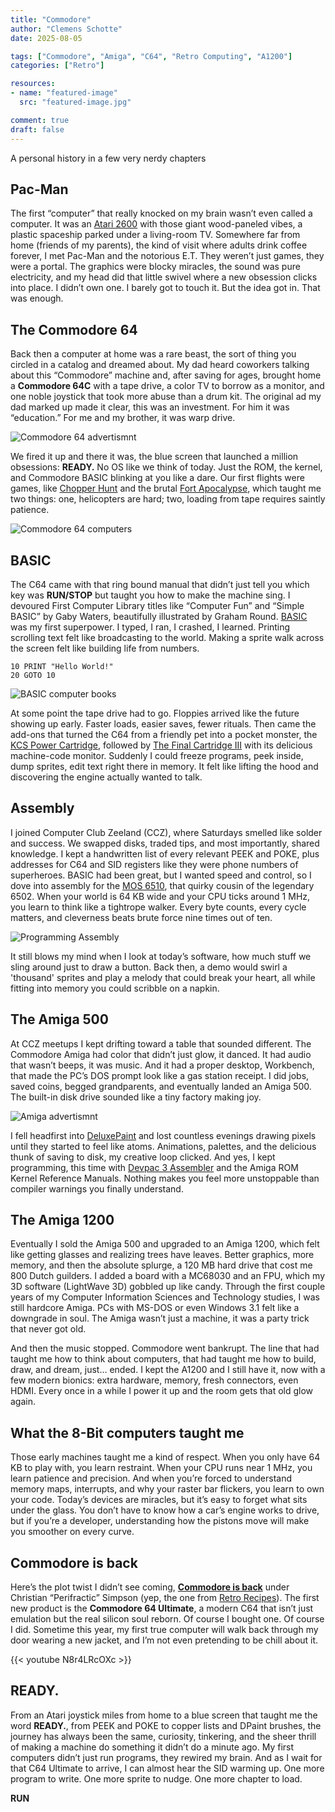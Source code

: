 ```yaml
---
title: "Commodore"
author: "Clemens Schotte"
date: 2025-08-05

tags: ["Commodore", "Amiga", "C64", "Retro Computing", "A1200"]
categories: ["Retro"]

resources:
- name: "featured-image"
  src: "featured-image.jpg"

comment: true
draft: false
---
```


A personal history in a few very nerdy chapters

## Pac-Man

The first “computer” that really knocked on my brain wasn’t even called a computer. It was an [Atari 2600](https://en.wikipedia.org/wiki/Atari_2600) with those giant wood-paneled vibes, a plastic spaceship parked under a living-room TV. Somewhere far from home (friends of my parents), the kind of visit where adults drink coffee forever, I met Pac-Man and the notorious E.T. They weren’t just games, they were a portal. The graphics were blocky miracles, the sound was pure electricity, and my head did that little swivel where a new obsession clicks into place. I didn’t own one. I barely got to touch it. But the idea got in. That was enough.

## The Commodore 64

Back then a computer at home was a rare beast, the sort of thing you circled in a catalog and dreamed about. My dad heard coworkers talking about this “Commodore” machine and, after saving for ages, brought home a **Commodore 64C** with a tape drive, a color TV to borrow as a monitor, and one noble joystick that took more abuse than a drum kit. The original ad my dad marked up made it clear, this was an investment. For him it was “education.” For me and my brother, it was warp drive.

![Commodore 64 advertismnt](ad.jpg)

We fired it up and there it was, the blue screen that launched a million obsessions: **READY.** No OS like we think of today. Just the ROM, the kernel, and Commodore BASIC blinking at you like a dare. Our first flights were games, like [Chopper Hunt](https://www.lemon64.com/game/chopper-hunt) and the brutal [Fort Apocalypse](https://www.lemon64.com/game/fort-apocalypse), which taught me two things: one, helicopters are hard; two, loading from tape requires saintly patience.

![Commodore 64 computers](computers.jpg)

## BASIC

The C64 came with that ring bound manual that didn’t just tell you which key was **RUN/STOP** but taught you how to make the machine sing. I devoured First Computer Library titles like “Computer Fun” and “Simple BASIC” by Gaby Waters, beautifully illustrated by Graham Round. [BASIC](https://en.wikipedia.org/wiki/Commodore_BASIC) was my first superpower. I typed, I ran, I crashed, I learned. Printing scrolling text felt like broadcasting to the world. Making a sprite walk across the screen felt like building life from numbers.

```Basic
10 PRINT "Hello World!"
20 GOTO 10
```

![BASIC computer books](books.jpg)

At some point the tape drive had to go. Floppies arrived like the future showing up early. Faster loads, easier saves, fewer rituals. Then came the add-ons that turned the C64 from a friendly pet into a pocket monster, the [KCS Power Cartridge](https://retro.ramonddevrede.nl/kcs-power-cartridge/), followed by [The Final Cartridge III](https://en.wikipedia.org/wiki/The_Final_Cartridge_III) with its delicious machine-code monitor. Suddenly I could freeze programs, peek inside, dump sprites, edit text right there in memory. It felt like lifting the hood and discovering the engine actually wanted to talk.

## Assembly

I joined Computer Club Zeeland (CCZ), where Saturdays smelled like solder and success. We swapped disks, traded tips, and most importantly, shared knowledge. I kept a handwritten list of every relevant PEEK and POKE, plus addresses for C64 and SID registers like they were phone numbers of superheroes. BASIC had been great, but I wanted speed and control, so I dove into assembly for the [MOS 6510](https://en.wikipedia.org/wiki/MOS_Technology_6510), that quirky cousin of the legendary 6502. When your world is 64 KB wide and your CPU ticks around 1 MHz, you learn to think like a tightrope walker. Every byte counts, every cycle matters, and cleverness beats brute force nine times out of ten.

![Programming Assembly](assembly.jpg)

It still blows my mind when I look at today’s software, how much stuff we sling around just to draw a button. Back then, a demo would swirl a 'thousand' sprites and play a melody that could break your heart, all while fitting into memory you could scribble on a napkin.

## The Amiga 500

At CCZ meetups I kept drifting toward a table that sounded different. The Commodore Amiga had color that didn’t just glow,  it danced. It had audio that wasn’t beeps, it was music. And it had a proper desktop, Workbench, that made the PC’s DOS prompt look like a gas station receipt. I did jobs, saved coins, begged grandparents, and eventually landed an Amiga 500. The built-in disk drive sounded like a tiny factory making joy.

![Amiga advertismnt](amiga.jpg)

I fell headfirst into [DeluxePaint](https://en.wikipedia.org/wiki/Deluxe_Paint) and lost countless evenings drawing pixels until they started to feel like atoms. Animations, palettes, and the delicious thunk of saving to disk, my creative loop clicked. And yes, I kept programming, this time with [Devpac 3 Assembler](https://en.wikipedia.org/wiki/HiSoft_Systems) and the Amiga ROM Kernel Reference Manuals. Nothing makes you feel more unstoppable than compiler warnings you finally understand.

## The Amiga 1200

Eventually I sold the Amiga 500 and upgraded to an Amiga 1200, which felt like getting glasses and realizing trees have leaves. Better graphics, more memory, and then the absolute splurge, a 120 MB hard drive that cost me 800 Dutch guilders. I added a board with a MC68030 and an FPU, which my 3D software (LightWave 3D) gobbled up like candy. Through the first couple years of my Computer Information Sciences and Technology studies, I was still hardcore Amiga. PCs with MS-DOS or even Windows 3.1 felt like a downgrade in soul. The Amiga wasn’t just a machine, it was a party trick that never got old.

And then the music stopped. Commodore went bankrupt. The line that had taught me how to think about computers, that had taught me how to build, draw, and dream, just… ended. I kept the A1200 and I still have it, now with a few modern bionics: extra hardware, memory, fresh connectors, even HDMI. Every once in a while I power it up and the room gets that old glow again.

## What the 8-Bit computers taught me

Those early machines taught me a kind of respect. When you only have 64 KB to play with, you learn restraint. When your CPU runs near 1 MHz, you learn patience and precision. And when you’re forced to understand memory maps, interrupts, and why your raster bar flickers, you learn to own your code. Today’s devices are miracles, but it’s easy to forget what sits under the glass. You don’t have to know how a car’s engine works to drive, but if you’re a developer, understanding how the pistons move will make you smoother on every curve.

## Commodore is back

Here’s the plot twist I didn’t see coming, [**Commodore is back**](https://www.commodore.net) under Christian “Perifractic” Simpson (yep, the one from [Retro Recipes](https://www.youtube.com/@RetroRecipes)). The first new product is the **Commodore 64 Ultimate**, a modern C64 that isn’t just emulation but the real silicon soul reborn. Of course I bought one. Of course I did. Sometime this year, my first true computer will walk back through my door wearing a new jacket, and I’m not even pretending to be chill about it.

{{< youtube N8r4LRcOXc >}}

## READY.

From an Atari joystick miles from home to a blue screen that taught me the word **READY.**, from PEEK and POKE to copper lists and DPaint brushes, the journey has always been the same, curiosity, tinkering, and the sheer thrill of making a machine do something it didn’t do a minute ago. My first computers didn’t just run programs, they rewired my brain. And as I wait for that C64 Ultimate to arrive, I can almost hear the SID warming up. One more program to write. One more sprite to nudge. One more chapter to load.

**RUN**